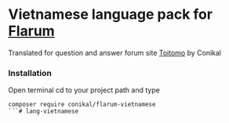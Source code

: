 # Vietnamese language pack for [Flarum](http://flarum.org/)

Translated for question and answer forum site [Toitomo](https://toitomo.com/) by Conikal


### Installation

Open terminal cd to your project path and type

```
composer require conikal/flarum-vietnamese
```# lang-vietnamese
